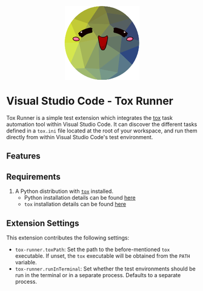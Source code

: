 <p align='center'><img src="img/icon.png" align="center"></p>

# Visual Studio Code - Tox Runner

Tox Runner is a simple test extension which integrates the [tox][tox] task automation 
tool within Visual Studio Code. It can discover the different tasks defined in a `tox.ini`
file located at the root of your workspace, and run them directly from within Visual Studio
Code's test environment.

## Features


## Requirements

1. A Python distribution with [`tox`][tox] installed.  
   * Python installation details can be found [here][python-installation]
   * `tox` installation details can be found [here][tox-installation]

## Extension Settings

This extension contributes the following settings:

* `tox-runner.toxPath`: Set the path to the before-mentioned `tox` executable. If unset, the `tox` executable will be obtained from the `PATH` variable.
* `tox-runner.runInTerminal`: Set whether the test environments should be run in the
   terminal or in a separate process. Defaults to a separate process.


[tox]: https://tox.wiki/en/latest/index.html
[python-installation]: https://www.python.org/downloads/
[tox-installation]: https://tox.wiki/en/latest/installation.html